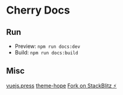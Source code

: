 # Cherry Docs

## Run

- Preview: `npm run docs:dev`
- Build: `npm run docs:build`


## Misc
[vuejs.press](https://vuejs.press)
[theme-hope](https://theme-hope.vuejs.press)
[Fork on StackBlitz ⚡️](https://stackblitz.com/fork/vuepress-theme-hope)